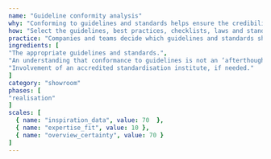 ```yaml
---
name: "Guideline conformity analysis"
why: "Conforming to guidelines and standards helps ensure the credibility of the quality of your product and prevents reliability, privacy and security issues."
how: "Select the guidelines, best practices, checklists, laws and standards that are relevant to your product and define test cases to verify its compliance. Involve experts on the given standard to ensure that all aspects of the standard are addressed. If a standard is used for external communication, certification by an external body is required."
practice: "Companies and teams decide which guidelines and standards should be applied. These may include coding guidelines, ISO standards, relevant laws and more. Fields like security, privacy, reliability and medical devices have their own standards."
ingredients: [
"The appropriate guidelines and standards.",
"An understanding that conformance to guidelines is not an ‘afterthought’ and should be addressed from the beginning of the project.",
"Involvement of an accredited standardisation institute, if needed."
]
category: "showroom"
phases: [
"realisation"
]
scales: [
  { name: "inspiration_data", value: 70  },
  { name: "expertise_fit", value: 10 },
  { name: "overview_certainty", value: 70 }
]
---
```


